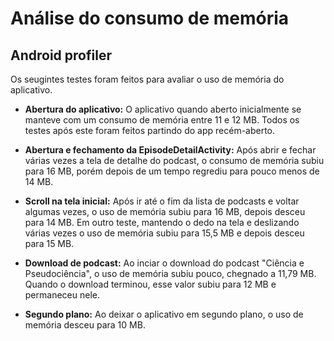 # Análise do consumo de memória

## Android profiler ##

Os seugintes testes foram feitos para avaliar o uso de memória do aplicativo.

* __Abertura do aplicativo:__ O aplicativo quando aberto inicialmente se manteve com um consumo de memória entre 11 e 12 MB. Todos os testes após este foram feitos partindo do app recém-aberto.

* __Abertura e fechamento da EpisodeDetailActivity:__ Após abrir e fechar várias vezes a tela de detalhe do podcast, o consumo de memória subiu para 16 MB, porém depois de um tempo regrediu para pouco menos de 14 MB.

* __Scroll na tela inicial:__ Após ir até o fim da lista de podcasts e voltar algumas vezes, o uso de memória subiu para 16 MB, depois desceu para 14 MB. Em outro teste, mantendo o dedo na tela e deslizando várias vezes o uso de memória subiu para 15,5 MB e depois desceu para 15 MB.

* __Download de podcast:__ Ao inciar o download do podcast "Ciência e Pseudociência", o uso de memória subiu pouco, chegnado a 11,79 MB. Quando o download terminou, esse valor subiu para 12 MB e permaneceu nele.

* __Segundo plano:__ Ao deixar o aplicativo em segundo plano, o uso de memória desceu para 10 MB.
